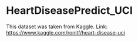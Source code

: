 # HeartDiseasePredict_UCI

This dataset was taken from Kaggle. Link: https://www.kaggle.com/ronitf/heart-disease-uci
